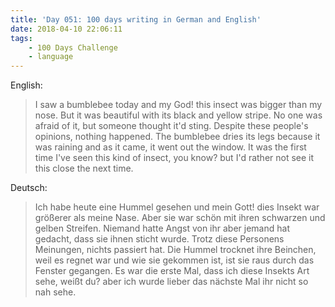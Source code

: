 ```yaml
---
title: 'Day 051: 100 days writing in German and English'
date: 2018-04-10 22:06:11
tags:
    - 100 Days Challenge
    - language
---
```

English:
> I saw a bumblebee today and my God! this insect was bigger than my nose. But it was beautiful with its black and yellow stripe. No one was afraid of it, but someone thought it'd sting. Despite these people's opinions, nothing happened. The bumblebee dries its legs because it was raining and as it came, it went out the window. It was the first time I've seen this kind of insect, you know? but I'd rather not see it this close the next time.

Deutsch:
> Ich habe heute eine Hummel gesehen und mein Gott! dies Insekt war größerer als meine Nase. Aber sie war schön mit ihren schwarzen und gelben Streifen. Niemand hatte Angst von ihr aber jemand hat gedacht, dass sie ihnen sticht wurde. Trotz diese Personens Meinungen, nichts passiert hat. Die Hummel trocknet ihre Beinchen, weil es regnet war und wie sie gekommen ist, ist sie raus durch das Fenster gegangen. Es war die erste Mal, dass ich diese Insekts Art sehe, weißt du? aber ich wurde lieber das nächste Mal ihr nicht so nah sehe.